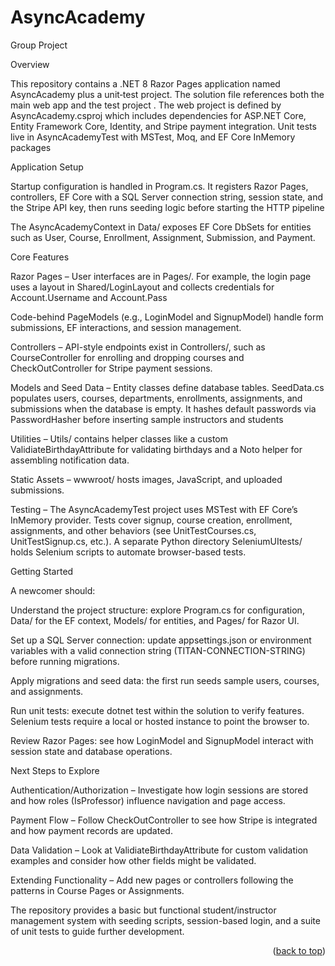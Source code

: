 <a name="readme-top"></a>

# AsyncAcademy
Group Project

<!-- https://asyncacademy20241104160444.azurewebsites.net/ -->


Overview

This repository contains a .NET 8 Razor Pages application named AsyncAcademy plus a unit‑test project. The solution file references both the main web app and the test project
. The web project is defined by AsyncAcademy.csproj which includes dependencies for ASP.NET Core, Entity Framework Core, Identity, and Stripe payment integration. Unit tests live in AsyncAcademyTest with MSTest, Moq, and EF Core InMemory packages



Application Setup

Startup configuration is handled in Program.cs. It registers Razor Pages, controllers, EF Core with a SQL Server connection string, session state, and the Stripe API key, then runs seeding logic before starting the HTTP pipeline

The AsyncAcademyContext in Data/ exposes EF Core DbSets for entities such as User, Course, Enrollment, Assignment, Submission, and Payment.

Core Features

Razor Pages – User interfaces are in Pages/. For example, the login page uses a layout in Shared/LoginLayout and collects credentials for Account.Username and Account.Pass

Code-behind PageModels (e.g., LoginModel and SignupModel) handle form submissions, EF interactions, and session management.

Controllers – API-style endpoints exist in Controllers/, such as CourseController for enrolling and dropping courses and CheckOutController for Stripe payment sessions.

Models and Seed Data – Entity classes define database tables. SeedData.cs populates users, courses, departments, enrollments, assignments, and submissions when the database is empty. It hashes default passwords via PasswordHasher<User> before inserting sample instructors and students



Utilities – Utils/ contains helper classes like a custom ValidiateBirthdayAttribute for validating birthdays and a Noto helper for assembling notification data.

Static Assets – wwwroot/ hosts images, JavaScript, and uploaded submissions.

Testing – The AsyncAcademyTest project uses MSTest with EF Core’s InMemory provider. Tests cover signup, course creation, enrollment, assignments, and other behaviors (see UnitTestCourses.cs, UnitTestSignup.cs, etc.). A separate Python directory SeleniumUItests/ holds Selenium scripts to automate browser-based tests.

Getting Started

A newcomer should:

Understand the project structure: explore Program.cs for configuration, Data/ for the EF context, Models/ for entities, and Pages/ for Razor UI.

Set up a SQL Server connection: update appsettings.json or environment variables with a valid connection string (TITAN-CONNECTION-STRING) before running migrations.

Apply migrations and seed data: the first run seeds sample users, courses, and assignments.

Run unit tests: execute dotnet test within the solution to verify features. Selenium tests require a local or hosted instance to point the browser to.

Review Razor Pages: see how LoginModel and SignupModel interact with session state and database operations.

Next Steps to Explore

Authentication/Authorization – Investigate how login sessions are stored and how roles (IsProfessor) influence navigation and page access.

Payment Flow – Follow CheckOutController to see how Stripe is integrated and how payment records are updated.

Data Validation – Look at ValidiateBirthdayAttribute for custom validation examples and consider how other fields might be validated.

Extending Functionality – Add new pages or controllers following the patterns in Course Pages or Assignments.

The repository provides a basic but functional student/instructor management system with seeding scripts, session-based login, and a suite of unit tests to guide further development.

<p align="right">(<a href="#readme-top">back to top</a>)</p>
